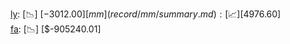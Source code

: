 [ly](record/ly/summary.md): [📉] [$-3012.00]  
[mm](record/mm/summary.md): [📈] [$4976.60]  
[fa](record/fa/summary.md): [📉] [$-905240.01]  
